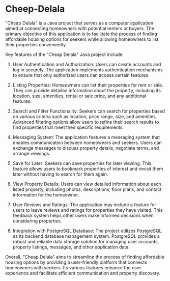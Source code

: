 # Cheep-Delala

"Cheap Delala" is a Java project that serves as a computer application aimed at connecting homeowners with potential renters or buyers. The primary objective of this application is to facilitate the process of finding affordable housing options for seekers while allowing homeowners to list their properties conveniently.

Key features of the "Cheap Delala" Java project include:

1. User Authentication and Authorization: Users can create accounts and log in securely. The application implements authentication mechanisms to ensure that only authorized users can access certain features.

2. Listing Properties: Homeowners can list their properties for rent or sale. They can provide detailed information about the property, including its location, size, amenities, rental or sale price, and any additional features.

3. Search and Filter Functionality: Seekers can search for properties based on various criteria such as location, price range, size, and amenities. Advanced filtering options allow users to refine their search results to find properties that meet their specific requirements.

4. Messaging System: The application features a messaging system that enables communication between homeowners and seekers. Users can exchange messages to discuss property details, negotiate terms, and arrange viewings.

5. Save for Later: Seekers can save properties for later viewing. This feature allows users to bookmark properties of interest and revisit them later without having to search for them again.

6. View Property Details: Users can view detailed information about each listed property, including photos, descriptions, floor plans, and contact information for the homeowner.

7. User Reviews and Ratings: The application may include a feature for users to leave reviews and ratings for properties they have visited. This feedback system helps other users make informed decisions when considering properties.

8. Integration with PostgreSQL Database: The project utilizes PostgreSQL as its backend database management system. PostgreSQL provides a robust and reliable data storage solution for managing user accounts, property listings, messages, and other application data.

Overall, "Cheap Delala" aims to streamline the process of finding affordable housing options by providing a user-friendly platform that connects homeowners with seekers. Its various features enhance the user experience and facilitate efficient communication and property discovery.

